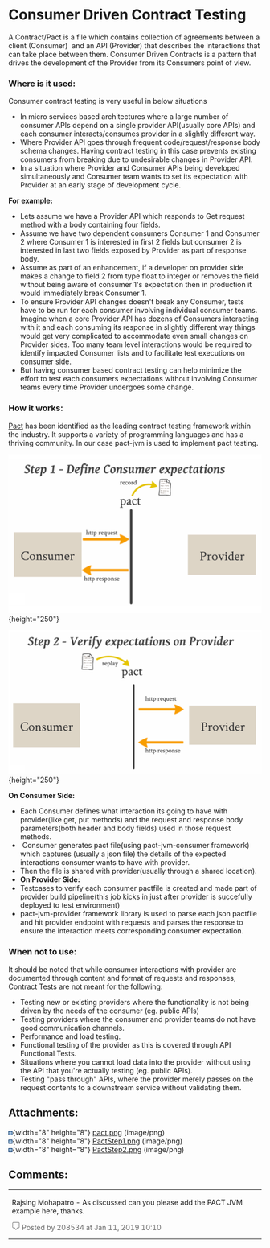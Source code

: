 # Consumer Driven Contract Testing

A Contract/Pact is a file which contains collection of agreements
between a client (Consumer)  and an API (Provider) that describes the
interactions that can take place between them. Consumer Driven Contracts
is a pattern that drives the development of the Provider from its
Consumers point of view.

### **Where is it used:**

Consumer contract testing is very useful in below situations

-   In micro services based architectures where a large number of
    consumer APIs depend on a single provider API(usually core APIs) and
    each consumer interacts/consumes provider in a slightly different
    way.
-   Where Provider API goes through frequent code/request/response body
    schema changes. Having contract testing in this case prevents
    existing consumers from breaking due to undesirable changes in
    Provider API.  
-   In a situation where Provider and Consumer APIs being developed
    simultaneously and Consumer team wants to set its expectation with
    Provider at an early stage of development cycle.

**For example:**

-   Lets assume we have a Provider API which responds to Get request
    method with a body containing four fields.
-   Assume we have two dependent consumers Consumer 1 and Consumer 2
    where Consumer 1 is interested in first 2 fields but consumer 2 is
    interested in last two fields exposed by Provider as part of
    response body.
-   Assume as part of an enhancement, if a developer on provider side
    makes a change to field 2 from type float to integer or removes the
    field without being aware of consumer 1's expectation then in
    production it would immediately break Consumer 1.
-   To ensure Provider API changes doesn't break any Consumer, tests
    have to be run for each consumer involving individual consumer
    teams. Imagine when a core Provider API has dozens of Consumers
    interacting with it and each consuming its response in slightly
    different way things would get very complicated to accommodate even
    small changes on Provider sides. Too many team level interactions
    would be required to identify impacted Consumer lists and to
    facilitate test executions on consumer side.
-   But having consumer based contract testing can help minimize the
    effort to test each consumers expectations without involving
    Consumer teams every time Provider undergoes some change.

### **How it works:**

[Pact](https://docs.pact.io/) has been identified as the leading
contract testing framework within the industry. It supports a variety of
programming languages and has a thriving community. In our case pact-jvm
is used to implement pact testing.

![](attachments/119670027/119675070.png){height="250"}

  

  

![](attachments/119670027/119675071.png){height="250"}

  

**On Consumer Side:**

-   Each Consumer defines what interaction its going to have with
    provider(like get, put methods) and the request and response body
    parameters(both header and body fields) used in those request
    methods.
-    Consumer generates pact file(using pact-jvm-consumer framework)
    which captures (usually a json file) the details of the expected
    interactions consumer wants to have with provider.
-   Then the file is shared with provider(usually through a shared
    location).
-   **On Provider Side:**
-   Testcases to verify each consumer pactfile is created and made part
    of provider build pipeline(this job kicks in just after provider is
    succefully deployed to test environment)
-   pact-jvm-provider framework library is used to parse each json
    pactfile and hit provider endpoint with requests and parses the
    response to ensure the interaction meets corresponding consumer
    expectation.

### **When not to use:**

It should be noted that while consumer interactions with provider are
documented through content and format of requests and responses,
Contract Tests are not meant for the following:

-   Testing new or existing providers where the functionality is not
    being driven by the needs of the consumer (eg. public APIs)
-   Testing providers where the consumer and provider teams do not have
    good communication channels.
-   Performance and load testing.
-   Functional testing of the provider as this is covered through API
    Functional Tests.
-   Situations where you cannot load data into the provider without
    using the API that you're actually testing (eg. public APIs).
-   Testing "pass through" APIs, where the provider merely passes on the
    request contents to a downstream service without validating them. 

  

## Attachments:

![](images/icons/bullet_blue.gif){width="8" height="8"}
[pact.png](attachments/119670027/119674597.png) (image/png)  
![](images/icons/bullet_blue.gif){width="8" height="8"}
[PactStep1.png](attachments/119670027/119675070.png) (image/png)  
![](images/icons/bullet_blue.gif){width="8" height="8"}
[PactStep2.png](attachments/119670027/119675071.png) (image/png)  

## Comments:

<table>
<colgroup>
<col style="width: 100%" />
</colgroup>
<tbody>
<tr class="odd">
<td><p>Rajsing Mohapatro - As discussed can you please add the PACT JVM example here, thanks.</p>
<div class="smallfont" data-align="left" style="color: #666666; width: 98%; margin-bottom: 10px;">
<img src="images/icons/contenttypes/comment_16.png" width="16" height="16" /> Posted by 208534 at Jan 11, 2019 10:10
</div></td>
</tr>
</tbody>
</table>
